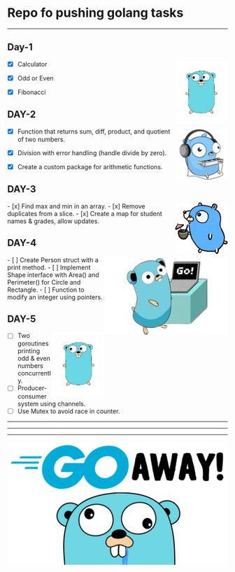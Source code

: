 # Repo fo pushing golang tasks
---
## Day-1                       
<img align="right" src="goman-removebg-preview.png" width="120px">

- [x] Calculator  
- [x] Odd or Even  
- [x] Fibonacci



## DAY-2
<img align="right" src="goimg-removebg-preview.png" width="120px">

- [x] Function that returns sum, diff, product, and quotient of two numbers.
- [x] Division with error handling (handle divide by zero).
- [x] Create a custom package for arithmetic functions.


## DAY-3
<img align="right" src="go2-removebg-preview.png" width="120px"/>
- [x] Find max and min in an array.
- [x] Remove duplicates from a slice.
- [x] Create a map for student names & grades, allow updates.


## DAY-4
<img align="right" src="go3-removebg-preview.png" with="120px"/>
- [ ] Create Person struct with a print method.
- [ ] Implement Shape interface with Area() and Perimeter() for Circle and Rectangle.
- [ ] Function to modify an integer using pointers.


 ## DAY-5
 <img align="right" src="goman-removebg-preview.png" width="120px">

 - [ ] Two goroutines printing odd & even numbers concurrently.
 - [ ] Producer-consumer system using channels.
 - [ ] Use Mutex to avoid race in counter.

***
***
***


![Cover Image](./go.png)
